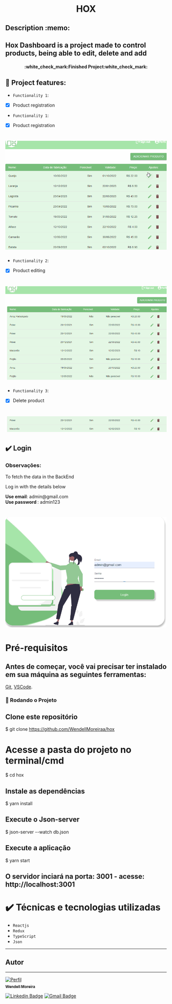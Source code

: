 <h1 align="center">
  <p align="center">HOX</p>
</h1>

<h2>
Description :memo:<h2>
<p> 
Hox Dashboard is a project made to control products, being able to edit, delete and add <p>

<h4 align="center"> 
    :white_check_mark:Finished Project:white_check_mark:
</h4>

## :hammer: Project features:

- `Functionality 1`:
- [x] Product registration

- `Functionality 1`:
- [x] Product registration

<h1 align="center"> 
<img alt='function1'src='src/img/function1.gif'>
</h1>

- `Functionality 2`:
- [x] Product editing

<h1 align="center"> 
<img alt='function2'src='src/img/function2.gif'>
</h1>

- `Functionality 3`:
- [x] Delete product

<h1 align="center"> 
<img alt='function3'src='src/img/Delete.gif'>
</h1>

## ✔️ Login
  ### Observações:
  <p>To fetch the data in the BackEnd<p/>
   <p>Log in with the details below<p/>

<p>
<strong>Use email</strong>: admin@gmail.com </br>
<strong>Use password </strong>: admin123
</p>

<h1 align="center"> 
<img alt='login'src='src/img/login.gif'>
</h1>

# Pré-requisitos

## Antes de começar, você vai precisar ter instalado em sua máquina as seguintes ferramentas:

[Git](https://git-scm.com),
[VSCode](https://code.visualstudio.com/).

### 🎲 Rodando o Projeto

## Clone este repositório

$ git clone https://github.com/WendellMoreiraa/hox

# Acesse a pasta do projeto no terminal/cmd

$ cd hox

## Instale as dependências

$ yarn install

## Execute o Json-server

$ json-server --watch db.json

## Execute a aplicação

$ yarn start

## O servidor inciará na porta: 3001 - acesse: http://localhost:3001

# ✔️ Técnicas e tecnologias utilizadas

- `Reactjs`
- `Redux`
- `TypeScript`
- `Json`

---

## Autor

---

<a href="https://github.com/WendellMoreiraa">

<img src="https://avatars.githubusercontent.com/u/98846034?s=400&u=b64c6d0f9bc62b1ec0113550fa52359796ed1039&v=4"  alt="Perfil"/>

 <br />
 <sub><b>Wendell Moreira</b></sub> </a>

[![Linkedin Badge](https://img.shields.io/badge/-Wendell-blue?style=flat-square&logo=Linkedin&logoColor=white&link=https://www.linkedin.com/in/wendell-da-silva-53085b1b0/)](https://www.linkedin.com/in/wendell-da-silva-53085b1b0/)
[![Gmail Badge](https://img.shields.io/badge/-wendell.ufpel@gmail.com-c14438?style=flat-square&logo=Gmail&logoColor=white&link=mailto:wendell.ufpel@gmail.com)](mailto:wendell.ufpel@gmail.com)
